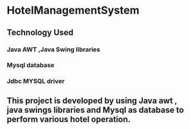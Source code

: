 # HotelManagementSystem
## Technology Used
### Java AWT ,Java Swing libraries
### Mysql database
### Jdbc MYSQL driver 
## This project is developed by using Java awt , java swings libraries and Mysql as database to perform various hotel operation.
